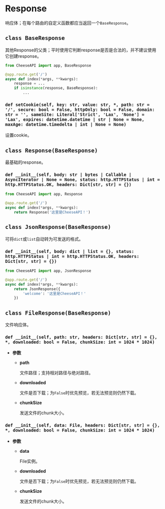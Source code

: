# **Response**

响应体；在每个路由的自定义函数都应当返回一个`BaseResponse`。

## **`class BaseResponse`**

其他Response的父类；平时使用它判断response是否是合法的，并不建议使用它创建response。

```python
from CheeseAPI import app, BaseResponse

@app.route.get('/')
async def index(*args, **kwargs):
    response = ...
    if isinstance(response, BaseResponse):
        ...
```

### **`def setCookie(self, key: str, value: str, *, path: str = '/', secure: bool = False, httpOnly: bool = False, domain: str = '', sameSite: Literal['Strict', 'Lax', 'None'] = 'Lax', expires: datetime.datetime | str | None = None, maxAge: datetime.timedelta | int | None = None)`**

设置cookie。

## **`class Response(BaseResponse)`**

最基础的response。

### **`def __init__(self, body: str | bytes | Callable | AsyncIterator | None = None, status: http.HTTPStatus | int = http.HTTPStatus.OK, headers: Dict[str, str] = {})`**

```python
from CheeseAPI import app, Response

@app.route.get('/')
async def index(*args, **kwargs):
    return Response('这里是CheeseAPI！')
```

## **`class JsonResponse(BaseResponse)`**

可将`dict`或`list`自动转为可发送的格式。

### **`def __init__(self, body: dict | list = {}, status: http.HTTPStatus | int = http.HTTPStatus.OK, headers: Dict[str, str] = {})`**

```python
from CheeseAPI import app, JsonResponse

@app.route.get('/')
async def index(*args, **kwargs):
    return JsonResponse({
        'welcome': '这里是CheeseAPI！'
    })
```

## **`class FileResponse(BaseResponse)`**

文件响应体。

### **`def __init__(self, path: str, headers: Dict[str, str] = {}, *, downloaded: bool = False, chunkSize: int = 1024 * 1024)`**

- **参数**

    - **path**

        文件路径；支持相对路径与绝对路径。

    - **downloaded**

        文件是否下载；为`False`时优先预览，若无法预览则仍然下载。

    - **chunkSize**

        发送文件的chunk大小。

### **`def __init__(self, data: File, headers: Dict[str, str] = {}, *, downloaded: bool = False, chunkSize: int = 1024 * 1024)`**

- **参数**

    - **data**

        File实例。

    - **downloaded**

        文件是否下载；为`False`时优先预览，若无法预览则仍然下载。

    - **chunkSize**

        发送文件的chunk大小。
